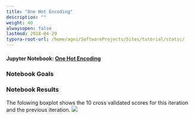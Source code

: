 ```yaml
---
title: "One Hot Encoding"
description: ""
weight: 40
alwaysopen: false
lastmod: 2018-04-29
typora-root-url: /home/agni/SoftwareProjects/Sites/tutorial/static/
---
```

#### Jupyter Notebook: <a href="http://nbviewer.jupyter.org/github/sdiehl28/tutorial-jupyter-notebooks/blob/master/projects/Titanic04.ipynb" target="_blank">One Hot Encoding</a>
### Notebook Goals  

### Notebook Results

The folowing boxplot shows the 10 cross validated scores for this iteration and the previous iteration.
<img src='/images/4_vs_3.png'>

